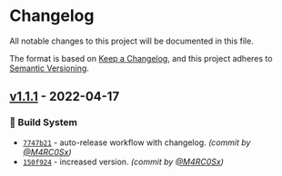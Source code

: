 # Changelog
All notable changes to this project will be documented in this file.

The format is based on [Keep a Changelog](https://keepachangelog.com/en/1.0.0/),
and this project adheres to [Semantic Versioning](https://semver.org/spec/v2.0.0.html).

## [v1.1.1] - 2022-04-17
### :construction_worker: Build System
- [`7747b21`](https://github.com/M4RC0Sx/SDB-Discord/commit/7747b215b5060f5ec61d37c0460466367ccb112f) - auto-release workflow with changelog. *(commit by [@M4RC0Sx](https://github.com/M4RC0Sx))*
- [`150f924`](https://github.com/M4RC0Sx/SDB-Discord/commit/150f9242a49e1efd23fc981e015311c33bc8c1f3) - increased version. *(commit by [@M4RC0Sx](https://github.com/M4RC0Sx))*


[v1.1.1]: https://github.com/M4RC0Sx/SDB-Discord/compare/v1.1.0...v1.1.1